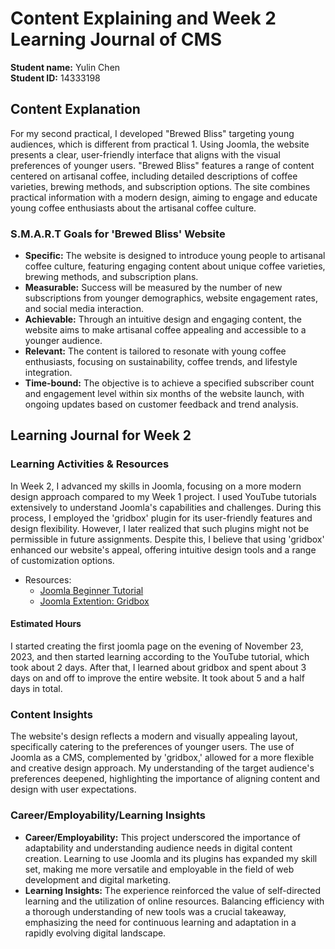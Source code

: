 # Content Explaining and Week 2 Learning Journal of CMS

**Student name:** Yulin Chen  
**Student ID:** 14333198

## Content Explanation

For my second practical, I developed "Brewed Bliss" targeting young audiences, which is different from practical 1. Using Joomla, the website presents a clear, user-friendly interface that aligns with the visual preferences of younger users. "Brewed Bliss" features a range of content centered on artisanal coffee, including detailed descriptions of coffee varieties, brewing methods, and subscription options. The site combines practical information with a modern design, aiming to engage and educate young coffee enthusiasts about the artisanal coffee culture.

### S.M.A.R.T Goals for 'Brewed Bliss' Website

- **Specific:** The website is designed to introduce young people to artisanal coffee culture, featuring engaging content about unique coffee varieties, brewing methods, and subscription plans.
- **Measurable:** Success will be measured by the number of new subscriptions from younger demographics, website engagement rates, and social media interaction.
- **Achievable:** Through an intuitive design and engaging content, the website aims to make artisanal coffee appealing and accessible to a younger audience.
- **Relevant:** The content is tailored to resonate with young coffee enthusiasts, focusing on sustainability, coffee trends, and lifestyle integration.
- **Time-bound:** The objective is to achieve a specified subscriber count and engagement level within six months of the website launch, with ongoing updates based on customer feedback and trend analysis.

## Learning Journal for Week 2

### Learning Activities & Resources

In Week 2, I advanced my skills in Joomla, focusing on a more modern design approach compared to my Week 1 project. I used YouTube tutorials extensively to understand Joomla's capabilities and challenges. During this process, I employed the 'gridbox' plugin for its user-friendly features and design flexibility. However, I later realized that such plugins might not be permissible in future assignments. Despite this, I believe that using 'gridbox' enhanced our website's appeal, offering intuitive design tools and a range of customization options.
- Resources:
  - [Joomla Beginner Tutorial](https://www.youtube.com/watch?v=h5VZwTLdgdM&t=4949s)
  - [Joomla Extention: Gridbox](https://www.balbooa.com/gridbox)

#### Estimated Hours
I started creating the first joomla page on the evening of November 23, 2023, and then started learning according to the YouTube tutorial, which took about 2 days. After that, I learned about gridbox and spent about 3 days on and off to improve the entire website.
It took about 5 and a half days in total.

### Content Insights

The website's design reflects a modern and visually appealing layout, specifically catering to the preferences of younger users. The use of Joomla as a CMS, complemented by 'gridbox,' allowed for a more flexible and creative design approach. My understanding of the target audience's preferences deepened, highlighting the importance of aligning content and design with user expectations.

### Career/Employability/Learning Insights

- **Career/Employability:** This project underscored the importance of adaptability and understanding audience needs in digital content creation. Learning to use Joomla and its plugins has expanded my skill set, making me more versatile and employable in the field of web development and digital marketing.
- **Learning Insights:** The experience reinforced the value of self-directed learning and the utilization of online resources. Balancing efficiency with a thorough understanding of new tools was a crucial takeaway, emphasizing the need for continuous learning and adaptation in a rapidly evolving digital landscape.
